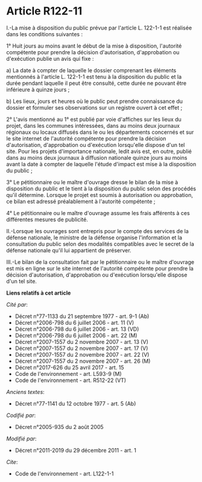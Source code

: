 # Article R122-11

I.-La mise à disposition du public prévue par l'article L. 122-1-1 est réalisée dans les conditions suivantes : 

1° Huit jours au moins avant le début de la mise à disposition, l'autorité compétente pour prendre la décision
d'autorisation, d'approbation ou d'exécution publie un avis qui fixe : 

a) La date à compter de laquelle le dossier comprenant les éléments mentionnés à l'article L. 122-1-1 est tenu à la
disposition du public et la durée pendant laquelle il peut être consulté, cette durée ne pouvant être inférieure à quinze
jours ; 

b) Les lieux, jours et heures où le public peut prendre connaissance du dossier et formuler ses observations sur un registre
ouvert à cet effet ; 

2° L'avis mentionné au 1° est publié par voie d'affiches sur les lieux du projet, dans les communes intéressées, dans au
moins deux journaux régionaux ou locaux diffusés dans le ou les départements concernés et sur le site internet de l'autorité
compétente pour prendre la décision d'autorisation, d'approbation ou d'exécution lorsqu'elle dispose d'un tel site. Pour les
projets d'importance nationale, ledit avis est, en outre, publié dans au moins deux journaux à diffusion nationale quinze
jours au moins avant la date à compter de laquelle l'étude d'impact est mise à la disposition du public ; 

3° Le pétitionnaire ou le maître d'ouvrage dresse le bilan de la mise à disposition du public et le tient à la disposition du
public selon des procédés qu'il détermine. Lorsque le projet est soumis à autorisation ou approbation, ce bilan est adressé
préalablement à l'autorité compétente ; 

4° Le pétitionnaire ou le maître d'ouvrage assume les frais afférents à ces différentes mesures de publicité. 

II.-Lorsque les ouvrages sont entrepris pour le compte des services de la défense nationale, le ministre de la défense
organise l'information et la consultation du public selon des modalités compatibles avec le secret de la défense nationale
qu'il lui appartient de préserver. 

III.-Le bilan de la consultation fait par le pétitionnaire ou le maître d'ouvrage est mis en ligne sur le site internet de
l'autorité compétente pour prendre la décision d'autorisation, d'approbation ou d'exécution lorsqu'elle dispose d'un tel
site.

**Liens relatifs à cet article**

_Cité par_:

  - Décret n°77-1133 du 21 septembre 1977 - art. 9-1 (Ab)
  - Décret n°2006-798 du 6 juillet 2006 - art. 11 (V)
  - Décret n°2006-798 du 6 juillet 2006 - art. 13 (VD)
  - Décret n°2006-798 du 6 juillet 2006 - art. 22 (M)
  - Décret n°2007-1557 du 2 novembre 2007 - art. 13 (V)
  - Décret n°2007-1557 du 2 novembre 2007 - art. 17 (V)
  - Décret n°2007-1557 du 2 novembre 2007 - art. 22 (V)
  - Décret n°2007-1557 du 2 novembre 2007 - art. 26 (M)
  - Décret n°2017-626 du 25 avril 2017 - art. 15
  - Code de l'environnement - art. L593-9 (M)
  - Code de l'environnement - art. R512-22 (VT)

_Anciens textes_:

  - Décret n°77-1141 du 12 octobre 1977 - art. 5 (Ab)

_Codifié par_:

  - Décret n°2005-935 du 2 août 2005

_Modifié par_:

  - Décret n°2011-2019 du 29 décembre 2011 - art. 1

_Cite_:

  - Code de l'environnement - art. L122-1-1
